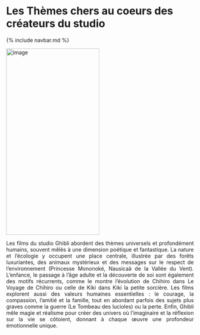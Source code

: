 # Les Thèmes chers au coeurs des créateurs du studio

{% include navbar.md %}

<img width="250" height="500" alt="image" src="https://github.com/user-attachments/assets/01cdca3a-56b9-4e70-8f7f-028da8a41da8" />



<p style="text-align:justify;">Les films du studio Ghibli abordent des thèmes universels et profondément humains, souvent mêlés à une dimension poétique et fantastique. La nature et l’écologie y occupent une place centrale, illustrée par des forêts luxuriantes, des animaux mystérieux et des messages sur le respect de l’environnement (Princesse Mononoké, Nausicaä de la Vallée du Vent). L’enfance, le passage à l’âge adulte et la découverte de soi sont également des motifs récurrents, comme le montre l’évolution de Chihiro dans Le Voyage de Chihiro ou celle de Kiki dans Kiki la petite sorcière. Les films explorent aussi des valeurs humaines essentielles : le courage, la compassion, l’amitié et la famille, tout en abordant parfois des sujets plus graves comme la guerre (Le Tombeau des lucioles) ou la perte. Enfin, Ghibli mêle magie et réalisme pour créer des univers où l’imaginaire et la réflexion sur la vie se côtoient, donnant à chaque œuvre une profondeur émotionnelle unique.</p>
